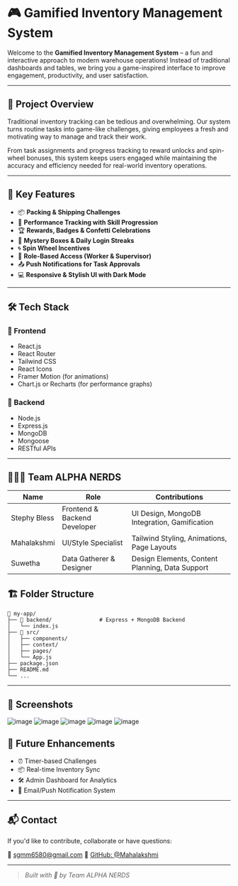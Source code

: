 # 🎮 Gamified Inventory Management System

Welcome to the **Gamified Inventory Management System** – a fun and interactive approach to modern warehouse operations! Instead of traditional dashboards and tables, we bring you a game-inspired interface to improve engagement, productivity, and user satisfaction.

---

## 🚀 Project Overview

Traditional inventory tracking can be tedious and overwhelming. Our system turns routine tasks into game-like challenges, giving employees a fresh and motivating way to manage and track their work.

From task assignments and progress tracking to reward unlocks and spin-wheel bonuses, this system keeps users engaged while maintaining the accuracy and efficiency needed for real-world inventory operations.

---

## 🎯 Key Features

- 📦 **Packing & Shipping Challenges**  
- 🧠 **Performance Tracking with Skill Progression**  
- 🏆 **Rewards, Badges & Confetti Celebrations**  
- 🎁 **Mystery Boxes & Daily Login Streaks**  
- 🌀 **Spin Wheel Incentives**  
- 📱 **Role-Based Access (Worker & Supervisor)**  
- 📤 **Push Notifications for Task Approvals**  
- 💻 **Responsive & Stylish UI with Dark Mode**

---

## 🛠️ Tech Stack

### 🔹 Frontend
- React.js
- React Router
- Tailwind CSS
- React Icons
- Framer Motion (for animations)
- Chart.js or Recharts (for performance graphs)

### 🔹 Backend
- Node.js
- Express.js
- MongoDB
- Mongoose
- RESTful APIs

---

## 🧑‍🤝‍🧑 Team ALPHA NERDS

| Name            | Role              | Contributions                              |
|-----------------|-------------------|---------------------------------------------|
| Stephy Bless    | Frontend & Backend Developer | UI Design, MongoDB Integration, Gamification |
| Mahalakshmi     | UI/Style Specialist | Tailwind Styling, Animations, Page Layouts  |
| Suwetha         | Data Gatherer & Designer | Design Elements, Content Planning, Data Support |



## 🏗️ Folder Structure

```
📁 my-app/
├── 📁 backend/               # Express + MongoDB Backend
│   └── index.js
├── 📁 src/
│   ├── components/
│   ├── context/
│   ├── pages/
│   └── App.js
├── package.json
├── README.md
└── ...
```

---

## 📸 Screenshots
![image](https://github.com/user-attachments/assets/464726f3-3dc3-42c1-8adc-bd228a9a7db4)
![image](https://github.com/user-attachments/assets/5697c6fe-31d0-4c6c-b0a9-362314660908)
![image](https://github.com/user-attachments/assets/1c7c0f16-5f85-40ed-af84-419d7c0f037c)
![image](https://github.com/user-attachments/assets/d7459720-19ef-40b8-8353-4e3d0ca5a3b1)
![image](https://github.com/user-attachments/assets/5c7433be-3879-444c-b399-111e63aa99f0)






## 🧩 Future Enhancements

- ⏰ Timer-based Challenges
- 📦 Real-time Inventory Sync
- 🛠️ Admin Dashboard for Analytics
- 🔔 Email/Push Notification System

---

## 📬 Contact

If you'd like to contribute, collaborate or have questions:

📧 sgmm6580@gmail.com 
🔗 [GitHub: @Mahalakshmi](https://github.com/Mahalakshmi29143)

---

> *Built with 💖 by Team ALPHA NERDS*
